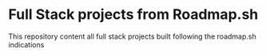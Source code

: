 # Full Stack projects from Roadmap.sh
This repository content all full stack projects built following the roadmap.sh indications

